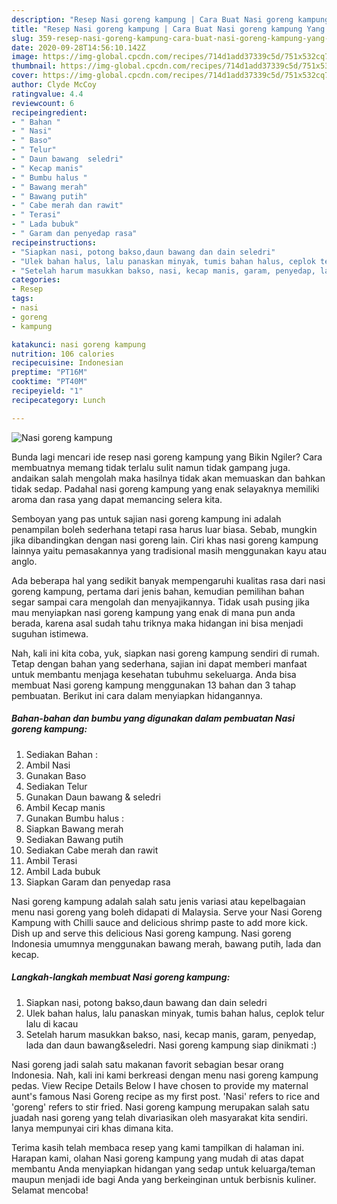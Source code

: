```yaml
---
description: "Resep Nasi goreng kampung | Cara Buat Nasi goreng kampung Yang Bikin Ngiler"
title: "Resep Nasi goreng kampung | Cara Buat Nasi goreng kampung Yang Bikin Ngiler"
slug: 359-resep-nasi-goreng-kampung-cara-buat-nasi-goreng-kampung-yang-bikin-ngiler
date: 2020-09-28T14:56:10.142Z
image: https://img-global.cpcdn.com/recipes/714d1add37339c5d/751x532cq70/nasi-goreng-kampung-foto-resep-utama.jpg
thumbnail: https://img-global.cpcdn.com/recipes/714d1add37339c5d/751x532cq70/nasi-goreng-kampung-foto-resep-utama.jpg
cover: https://img-global.cpcdn.com/recipes/714d1add37339c5d/751x532cq70/nasi-goreng-kampung-foto-resep-utama.jpg
author: Clyde McCoy
ratingvalue: 4.4
reviewcount: 6
recipeingredient:
- " Bahan "
- " Nasi"
- " Baso"
- " Telur"
- " Daun bawang  seledri"
- " Kecap manis"
- " Bumbu halus "
- " Bawang merah"
- " Bawang putih"
- " Cabe merah dan rawit"
- " Terasi"
- " Lada bubuk"
- " Garam dan penyedap rasa"
recipeinstructions:
- "Siapkan nasi, potong bakso,daun bawang dan dain seledri"
- "Ulek bahan halus, lalu panaskan minyak, tumis bahan halus, ceplok telur lalu di kacau"
- "Setelah harum masukkan bakso, nasi, kecap manis, garam, penyedap, lada dan daun bawang&amp;seledri. Nasi goreng kampung siap dinikmati :)"
categories:
- Resep
tags:
- nasi
- goreng
- kampung

katakunci: nasi goreng kampung 
nutrition: 106 calories
recipecuisine: Indonesian
preptime: "PT16M"
cooktime: "PT40M"
recipeyield: "1"
recipecategory: Lunch

---
```



![Nasi goreng kampung](https://img-global.cpcdn.com/recipes/714d1add37339c5d/751x532cq70/nasi-goreng-kampung-foto-resep-utama.jpg)

Bunda lagi mencari ide resep nasi goreng kampung yang Bikin Ngiler? Cara membuatnya memang tidak terlalu sulit namun tidak gampang juga. andaikan salah mengolah maka hasilnya tidak akan memuaskan dan bahkan tidak sedap. Padahal nasi goreng kampung yang enak selayaknya memiliki aroma dan rasa yang dapat memancing selera kita.

Semboyan yang pas untuk sajian nasi goreng kampung ini adalah penampilan boleh sederhana tetapi rasa harus luar biasa. Sebab, mungkin jika dibandingkan dengan nasi goreng lain. Ciri khas nasi goreng kampung lainnya yaitu pemasakannya yang tradisional masih menggunakan kayu atau anglo.

Ada beberapa hal yang sedikit banyak mempengaruhi kualitas rasa dari nasi goreng kampung, pertama dari jenis bahan, kemudian pemilihan bahan segar sampai cara mengolah dan menyajikannya. Tidak usah pusing jika mau menyiapkan nasi goreng kampung yang enak di mana pun anda berada, karena asal sudah tahu triknya maka hidangan ini bisa menjadi suguhan istimewa.


Nah, kali ini kita coba, yuk, siapkan nasi goreng kampung sendiri di rumah. Tetap dengan bahan yang sederhana, sajian ini dapat memberi manfaat untuk membantu menjaga kesehatan tubuhmu sekeluarga. Anda bisa membuat Nasi goreng kampung menggunakan 13 bahan dan 3 tahap pembuatan. Berikut ini cara dalam menyiapkan hidangannya.

<!--inarticleads1-->

##### Bahan-bahan dan bumbu yang digunakan dalam pembuatan Nasi goreng kampung:

1. Sediakan  Bahan :
1. Ambil  Nasi
1. Gunakan  Baso
1. Sediakan  Telur
1. Gunakan  Daun bawang &amp; seledri
1. Ambil  Kecap manis
1. Gunakan  Bumbu halus :
1. Siapkan  Bawang merah
1. Sediakan  Bawang putih
1. Sediakan  Cabe merah dan rawit
1. Ambil  Terasi
1. Ambil  Lada bubuk
1. Siapkan  Garam dan penyedap rasa


Nasi goreng kampung adalah salah satu jenis variasi atau kepelbagaian menu nasi goreng yang boleh didapati di Malaysia. Serve your Nasi Goreng Kampung with Chilli sauce and delicious shrimp paste to add more kick. Dish up and serve this delicious Nasi goreng kampung. Nasi goreng Indonesia umumnya menggunakan bawang merah, bawang putih, lada dan kecap. 

<!--inarticleads2-->

##### Langkah-langkah membuat Nasi goreng kampung:

1. Siapkan nasi, potong bakso,daun bawang dan dain seledri
1. Ulek bahan halus, lalu panaskan minyak, tumis bahan halus, ceplok telur lalu di kacau
1. Setelah harum masukkan bakso, nasi, kecap manis, garam, penyedap, lada dan daun bawang&amp;seledri. Nasi goreng kampung siap dinikmati :)


Nasi goreng jadi salah satu makanan favorit sebagian besar orang Indonesia. Nah, kali ini kami berkreasi dengan menu nasi goreng kampung pedas. View Recipe Details Below I have chosen to provide my maternal aunt&#39;s famous Nasi Goreng recipe as my first post. &#39;Nasi&#39; refers to rice and &#39;goreng&#39; refers to stir fried. Nasi goreng kampung merupakan salah satu juadah nasi goreng yang telah divariasikan oleh masyarakat kita sendiri. Ianya mempunyai ciri khas dimana kita. 

Terima kasih telah membaca resep yang kami tampilkan di halaman ini. Harapan kami, olahan Nasi goreng kampung yang mudah di atas dapat membantu Anda menyiapkan hidangan yang sedap untuk keluarga/teman maupun menjadi ide bagi Anda yang berkeinginan untuk berbisnis kuliner. Selamat mencoba!
